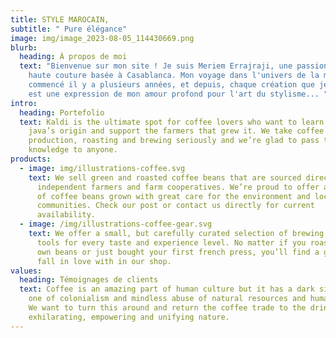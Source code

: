 ```yaml
---
title: STYLE MAROCAIN,
subtitle: " Pure élégance"
image: img/image_2023-08-05_114430669.png
blurb:
  heading: À propos de moi
  text: "Bienvenue sur mon site ! Je suis Meriem Errajraji, une passionnée de la
    haute couture basée à Casablanca. Mon voyage dans l'univers de la mode a
    commencé il y a plusieurs années, et depuis, chaque création que je réalise
    est une expression de mon amour profond pour l'art du stylisme... "
intro:
  heading: Portefolio
  text: Kaldi is the ultimate spot for coffee lovers who want to learn about their
    java’s origin and support the farmers that grew it. We take coffee
    production, roasting and brewing seriously and we’re glad to pass that
    knowledge to anyone.
products:
  - image: img/illustrations-coffee.svg
    text: We sell green and roasted coffee beans that are sourced directly from
      independent farmers and farm cooperatives. We’re proud to offer a variety
      of coffee beans grown with great care for the environment and local
      communities. Check our post or contact us directly for current
      availability.
  - image: /img/illustrations-coffee-gear.svg
    text: We offer a small, but carefully curated selection of brewing gear and
      tools for every taste and experience level. No matter if you roast your
      own beans or just bought your first french press, you’ll find a gadget to
      fall in love with in our shop.
values:
  heading: Témoignages de clients
  text: Coffee is an amazing part of human culture but it has a dark side too –
    one of colonialism and mindless abuse of natural resources and human lives.
    We want to turn this around and return the coffee trade to the drink’s
    exhilarating, empowering and unifying nature.
---
```

